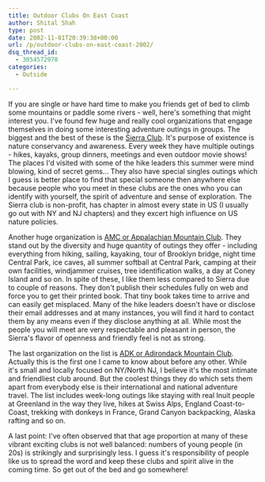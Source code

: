 ```yaml
---
title: Outdoor Clubs On East Coast
author: Shital Shah
type: post
date: 2002-11-01T20:39:38+00:00
url: /p/outdoor-clubs-on-east-coast-2002/
dsq_thread_id:
  - 3054572970
categories:
  - Outside

---
```

If you are single or have hard time to make you friends get of bed to climb some mountains or paddle some rivers - well, here's something that might interest you. I've found few huge and really cool organizations that engage themselves in doing some interesting adventure outings in groups. The biggest and the best of these is the [Sierra Club][1]. It's purpose of existence is nature conservancy and awareness. Every week they have multiple outings - hikes, kayaks, group dinners, meetings and even outdoor movie shows! The places I'd visited with some of the hike leaders this summer were mind blowing, kind of secret gems... They also have special singles outings which I guess is better place to find that special someone then anywhere else because people who you meet in these clubs are the ones who you can identify with yourself, the spirit of adventure and sense of exploration. The Sierra club is non-profit, has chapter in almost every state in US (I usually go out with NY and NJ chapters) and they excert high influence on US nature policies. 

Another huge organization is [AMC or Appalachian Mountain Club][2]. They stand out by the diversity and huge quantity of outings they offer - including everything from hiking, sailing, kayaking, tour of Brooklyn bridge, night time Central Park, ice caves, all summer softball at Central Park, camping at their own facilities, windjammer cruises, tree identification walks, a day at Coney Island and so on. In spite of these, I like them less compared to Sierra due to couple of reasons. They don't publish their schedules fully on web and force you to get their printed book. That tiny book takes time to arrive and can easily get misplaced. Many of the hike leaders doesn't have or disclose their email addresses and at many instances, you will find it hard to contact them by any means even if they disclose anything at all. While most the people you will meet are very respectable and pleasant in person, the Sierra's flavor of openness and friendly feel is not as strong. 

The last organization on the list is [ADK or Adirondack Mountain Club][3]. Actually this is the first one I came to know about before any other. While it's small and locally focused on NY/North NJ, I believe it's the most intimate and friendliest club around. But the coolest things they do which sets them apart from everybody else is their international and national adventure travel. The list includes week-long outings like staying with real Inuit people at Greenland in the way they live, hikes at Swiss Alps, England Coast-to-Coast, trekking with donkeys in France, Grand Canyon backpacking, Alaska rafting and so on.
  
A last point: I've often observed that that age proportion at many of these vibrant exciting clubs is not well balanced: numbers of young people (in 20s) is strikingly and surprisingly less. I guess it's responsibility of people like us to spread the word and keep these clubs and spirit alive in the coming time. So get out of the bed and go somewhere!

 [1]: http://www.sierraclub.org/
 [2]: http://www.outdoors.org/
 [3]: http://www.adk.org/